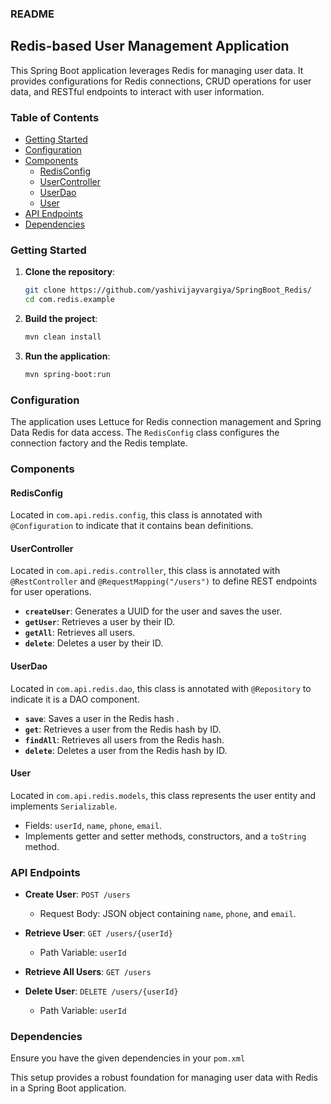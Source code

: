 ### README

## Redis-based User Management Application

This Spring Boot application leverages Redis for managing user data. It provides configurations for Redis connections, CRUD operations for user data, and RESTful endpoints to interact with user information.

### Table of Contents

- [Getting Started](#getting-started)
- [Configuration](#configuration)
- [Components](#components)
  - [RedisConfig](#redisconfig)
  - [UserController](#usercontroller)
  - [UserDao](#userdao)
  - [User](#user)
- [API Endpoints](#api-endpoints)
- [Dependencies](#dependencies)

### Getting Started

1. **Clone the repository**:
   ```bash
   git clone https://github.com/yashivijayvargiya/SpringBoot_Redis/
   cd com.redis.example
   ```

2. **Build the project**:
   ```bash
   mvn clean install
   ```

3. **Run the application**:
   ```bash
   mvn spring-boot:run
   ```

### Configuration

The application uses Lettuce for Redis connection management and Spring Data Redis for data access. The `RedisConfig` class configures the connection factory and the Redis template.

### Components

#### RedisConfig

Located in `com.api.redis.config`, this class is annotated with `@Configuration` to indicate that it contains bean definitions.


#### UserController

Located in `com.api.redis.controller`, this class is annotated with `@RestController` and `@RequestMapping("/users")` to define REST endpoints for user operations.

- **`createUser`**: Generates a UUID for the user and saves the user.
- **`getUser`**: Retrieves a user by their ID.
- **`getAll`**: Retrieves all users.
- **`delete`**: Deletes a user by their ID.

#### UserDao

Located in `com.api.redis.dao`, this class is annotated with `@Repository` to indicate it is a DAO component.

- **`save`**: Saves a user in the Redis hash .
- **`get`**: Retrieves a user from the Redis hash by ID.
- **`findAll`**: Retrieves all users from the Redis hash.
- **`delete`**: Deletes a user from the Redis hash by ID.

#### User

Located in `com.api.redis.models`, this class represents the user entity and implements `Serializable`.

- Fields: `userId`, `name`, `phone`, `email`.
- Implements getter and setter methods, constructors, and a `toString` method.

### API Endpoints

- **Create User**: `POST /users`
  - Request Body: JSON object containing `name`, `phone`, and `email`.

- **Retrieve User**: `GET /users/{userId}`
  - Path Variable: `userId`

- **Retrieve All Users**: `GET /users`

- **Delete User**: `DELETE /users/{userId}`
  - Path Variable: `userId`

### Dependencies

Ensure you have the given dependencies in your `pom.xml`

This setup provides a robust foundation for managing user data with Redis in a Spring Boot application.

